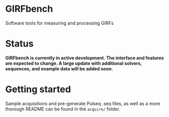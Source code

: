 # GIRFbench
Software tools for measuring and processing GIRFs

# Status

**GIRFbench is currently in active development. The interface and features are expected to change. A large update with additional solvers, sequences, and example data will be added soon.**

# Getting started
Sample acquisitions and pre-generate Pulseq .seq files, as well as a more thorough README can be found in the `acquire/` folder.

